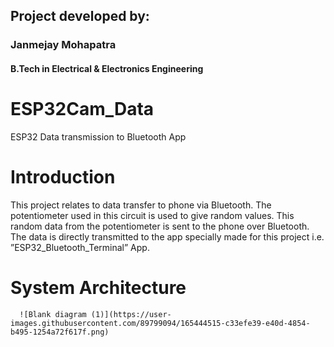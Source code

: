 ## Project developed by:          
### Janmejay Mohapatra 
#### B.Tech in Electrical & Electronics Engineering

# ESP32Cam_Data
ESP32 Data transmission to Bluetooth App


# Introduction

This project relates to data transfer to phone via Bluetooth. The potentiometer used in this circuit is used to give random values. This random data from the potentiometer is sent to the phone over Bluetooth. The data is directly transmitted to the app specially made for this project i.e. ”ESP32_Bluetooth_Terminal” App.

# System Architecture

      ![Blank diagram (1)](https://user-images.githubusercontent.com/89799094/165444515-c33efe39-e40d-4854-b495-1254a72f617f.png)

